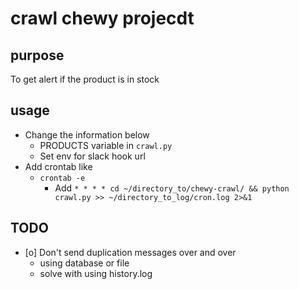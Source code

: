 # crawl chewy projecdt



## purpose

To get alert if the product is in stock


## usage

- Change the information below
  - PRODUCTS variable in `crawl.py`
  - Set env for slack hook url
- Add crontab like
  - `crontab -e`
    - Add `* * * * cd ~/directory_to/chewy-crawl/ && python crawl.py >> ~/directory_to_log/cron.log 2>&1`


## TODO

- [o] Don't send duplication messages over and over
  - using database or file
  - solve with using history.log

